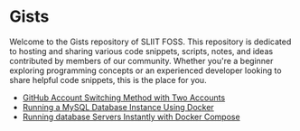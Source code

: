 # Gists


Welcome to the Gists repository of SLIIT FOSS. This repository is dedicated to hosting and sharing various code snippets, scripts, notes, and ideas contributed by members of our community. Whether you're a beginner exploring programming concepts or an experienced developer looking to share helpful code snippets, this is the place for you.


- [GitHub Account Switching Method with Two Accounts](multi-github.md)
- [Running a MySQL Database Instance Using Docker](mysql-server-docker.md)
- [Running database Servers Instantly with Docker Compose](./docker-deploy-instant-dbs.md)